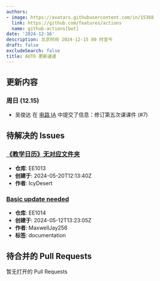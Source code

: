 ```yaml
---
authors:
- image: https://avatars.githubusercontent.com/in/15368
  link: https://github.com/features/actions
  name: github-actions[bot]
date: '2024-12-16'
description: 北京时间 2024-12-15 00 时至今
draft: false
excludeSearch: false
title: AUTO 更新速递
---
```


## 更新内容

### 周日 (12.15)

- 吴俊达 在 [电路 IA](https://github.com/HITSZ-OpenAuto/EE1011A) 中提交了信息：修订第五次课课件 (#7)

## 待解决的 Issues

### [《教学日历》无对应文件夹](https://github.com/HITSZ-OpenAuto/EE1013/issues/3)

- **仓库**: EE1013
- **创建于**: 2024-05-20T12:13:40Z
- **作者**: IcyDesert

### [Basic update needed](https://github.com/HITSZ-OpenAuto/EE1014/issues/1)

- **仓库**: EE1014
- **创建于**: 2024-05-12T13:23:05Z
- **作者**: MaxwellJay256
- **标签**: documentation

## 待合并的 Pull Requests

暂无打开的 Pull Requests
